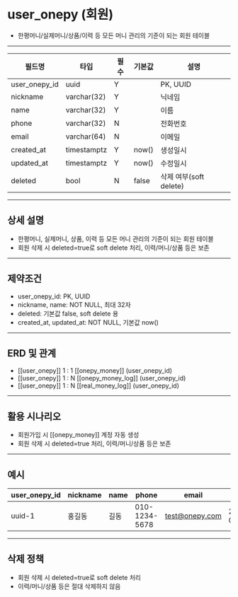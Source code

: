 # user_onepy (회원)

- 한평머니/실제머니/상품/이력 등 모든 머니 관리의 기준이 되는 회원 테이블

---

| 필드명        | 타입        | 필수 | 기본값 | 설명                   |
| ------------- | ----------- | ---- | ------ | ---------------------- |
| user_onepy_id | uuid        | Y    |        | PK, UUID               |
| nickname      | varchar(32) | Y    |        | 닉네임                 |
| name          | varchar(32) | Y    |        | 이름                   |
| phone         | varchar(32) | N    |        | 전화번호               |
| email         | varchar(64) | N    |        | 이메일                 |
| created_at    | timestamptz | Y    | now()  | 생성일시               |
| updated_at    | timestamptz | Y    | now()  | 수정일시               |
| deleted       | bool        | N    | false  | 삭제 여부(soft delete) |

---

## 상세 설명

- 한평머니, 실제머니, 상품, 이력 등 모든 머니 관리의 기준이 되는 회원 테이블
- 회원 삭제 시 deleted=true로 soft delete 처리, 이력/머니/상품 등은 보존

---

## 제약조건

- user_onepy_id: PK, UUID
- nickname, name: NOT NULL, 최대 32자
- deleted: 기본값 false, soft delete 용
- created_at, updated_at: NOT NULL, 기본값 now()

---

## ERD 및 관계

- [[user_onepy]] 1 : 1 [[onepy_money]] (user_onepy_id)
- [[user_onepy]] 1 : N [[onepy_money_log]] (user_onepy_id)
- [[user_onepy]] 1 : N [[real_money_log]] (user_onepy_id)

---

## 활용 시나리오

- 회원가입 시 [[onepy_money]] 계정 자동 생성
- 회원 삭제 시 deleted=true 처리, 이력/머니/상품 등은 보존

---

## 예시

| user_onepy_id | nickname | name | phone         | email          | created_at           | updated_at           | deleted |
| ------------- | -------- | ---- | ------------- | -------------- | -------------------- | -------------------- | ------- |
| uuid-1        | 홍길동   | 길동 | 010-1234-5678 | test@onepy.com | 2024-06-01T12:00:00Z | 2024-06-01T12:00:00Z | false   |

---

## 삭제 정책

- 회원 삭제 시 deleted=true로 soft delete 처리
- 이력/머니/상품 등은 절대 삭제하지 않음

